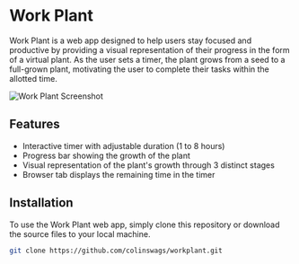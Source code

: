 # Work Plant

Work Plant is a web app designed to help users stay focused and productive by providing a visual representation of their progress in the form of a virtual plant. As the user sets a timer, the plant grows from a seed to a full-grown plant, motivating the user to complete their tasks within the allotted time.

![Work Plant Screenshot](./screenshot.png)

## Features

- Interactive timer with adjustable duration (1 to 8 hours)
- Progress bar showing the growth of the plant
- Visual representation of the plant's growth through 3 distinct stages
- Browser tab displays the remaining time in the timer

## Installation

To use the Work Plant web app, simply clone this repository or download the source files to your local machine.

```bash
git clone https://github.com/colinswags/workplant.git
